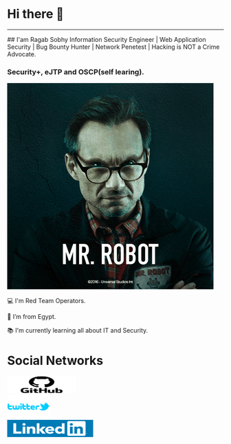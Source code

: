 # Hi there 👋
<hr />
## I'am Ragab Sobhy
Information Security Engineer | Web Application Security | Bug Bounty Hunter | Network Penetest | Hacking is NOT a Crime Advocate.

### Security+, eJTP and OSCP(self learing).

![Hackers](hackers.gif)

💻 I'm Red Team Operators.

🏡 I’m from Egypt.

📚 I'm currently learning all about IT and Security.

# Social Networks
<a href="https://github.com/Cyber-Exp-EG"><img src="GitHub-logo.png" alt="github_logo" style="width:160px;height:40px"></a>
<br />
<a href="https://twitter.com/Ragab_Sobhy48"><img src="tweeter logo.png" alt="tweeter_logo" style="width:100px"></a>
<br />
<a href=" www.linkedin.com/in/ragab-sobhy"><img src="linkedin-logo.png" alt="linkedin_logo" style="width:200px;height: 40px;"></a>